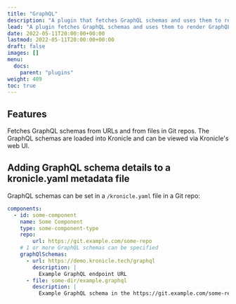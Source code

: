```yaml
---
title: "GraphQL"
description: "A plugin that fetches GraphQL schemas and uses them to render GraphQL based API documentation."
lead: "A plugin fetches GraphQL schemas and uses them to render GraphQL based API documentation."
date: 2022-05-11T20:00:00+00:00
lastmod: 2022-05-11T20:00:00+00:00
draft: false
images: []
menu:
  docs:
    parent: "plugins"
weight: 409
toc: true
---
```


## Features

Fetches GraphQL schemas from URLs and from files in Git repos.  The GraphQL schemas are loaded into
Kronicle and can be viewed via Kronicle's web UI.


## Adding GraphQL schema details to a kronicle.yaml metadata file

GraphQL schemas can be set in a `/kronicle.yaml` file in a Git repo:

```yaml
components:
  - id: some-component
    name: Some Component
    type: some-component-type
    repo:
        url: https://git.example.com/some-repo
    # 1 or more GraphQL schemas can be specified
    graphQlSchemas:
      - url: https://demo.kronicle.tech/graphql
        description: |
          Example GraphQL endpoint URL
      - file: some-dir/example.graphql
        description: |
          Example GraphQL schema in the https://git.example.com/some-repo repo
```
